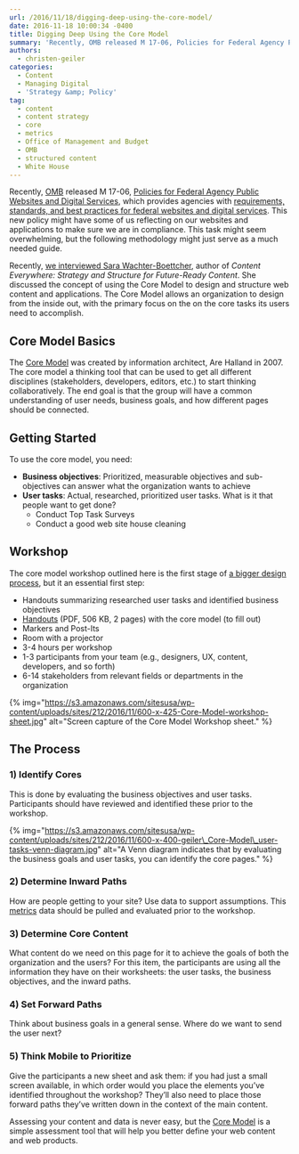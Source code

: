 ```yaml
---
url: /2016/11/18/digging-deep-using-the-core-model/
date: 2016-11-18 10:00:34 -0400
title: Digging Deep Using the Core Model
summary: 'Recently, OMB released M 17-06, Policies for Federal Agency Public Websites and Digital Services, which provides agencies with requirements, standards, and best practices for federal websites and digital services. This new policy might have some of us reflecting on our websites and applications to make sure we are in compliance. This task might seem overwhelming, but the'
authors:
  - christen-geiler
categories:
  - Content
  - Managing Digital
  - 'Strategy &amp; Policy'
tag:
  - content
  - content strategy
  - core
  - metrics
  - Office of Management and Budget
  - OMB
  - structured content
  - White House
---
```


Recently, [OMB](https://www.whitehouse.gov/omb) released M 17-06, [Policies for Federal Agency Public Websites and Digital Services](https://www.whitehouse.gov/sites/default/files/omb/memoranda/2017/m-17-06.pdf), which provides agencies with [requirements, standards, and best practices for federal websites and digital services](https://www.WHATEVER/resources/). This new policy might have some of us reflecting on our websites and applications to make sure we are in compliance. This task might seem overwhelming, but the following methodology might just serve as a much needed guide.

Recently, [we interviewed Sara Wachter-Boettcher](https://www.WHATEVER/2016/10/25/expert-insight-on-content-strategy-and-structure-for-future-ready-content/), author of _Content Everywhere: Strategy and Structure for Future-Ready Content_. She discussed the concept of using the Core Model to design and structure web content and applications. The Core Model allows an organization to design from the inside out, with the primary focus on the on the core tasks its users need to accomplish.

## Core Model Basics

The [Core Model](http://www.slideshare.net/aregh/core-model-workshop) was created by information architect, Are Halland in 2007. The core model a thinking tool that can be used to get all different disciplines (stakeholders, developers, editors, etc.) to start thinking collaboratively. The end goal is that the group will have a common understanding of user needs, business goals, and how different pages should be connected.

## Getting Started

To use the core model, you need:

  * **Business objectives**: Prioritized, measurable objectives and sub-objectives can answer what the organization wants to achieve
  * **User tasks**: Actual, researched, prioritized user tasks. What is it that people want to get done? 
      * Conduct Top Task Surveys
      * Conduct a good web site house cleaning

## Workshop

The core model workshop outlined here is the first stage of [a bigger design process](http://alistapart.com/article/the-core-model-designing-inside-out-for-better-results), but it an essential first step:

  * Handouts summarizing researched user tasks and identified business objectives
  * [Handouts](http://iallenkelhet.no/wp-content/uploads/sites/2/2014/05/Ida-Aalen-Core-page-handouts.pdf) (PDF, 506 KB, 2 pages) with the core model (to fill out)
  * Markers and Post-Its
  * Room with a projector
  * 3-4 hours per workshop
  * 1-3 participants from your team (e.g., designers, UX, content, developers, and so forth)
  * 6-14 stakeholders from relevant fields or departments in the organization

{% img="https://s3.amazonaws.com/sitesusa/wp-content/uploads/sites/212/2016/11/600-x-425-Core-Model-workshop-sheet.jpg" alt="Screen capture of the Core Model Workshop sheet." %}

## The Process

### **1) Identify Cores**

This is done by evaluating the business objectives and user tasks.  Participants should have reviewed and identified these prior to the workshop.

{% img="https://s3.amazonaws.com/sitesusa/wp-content/uploads/sites/212/2016/11/600-x-400-geiler\_Core-Model\_user-tasks-venn-diagram.jpg" alt="A Venn diagram indicates that by evaluating the business goals and user tasks, you can identify the core pages." %}

### **2) Determine Inward Paths**

How are people getting to your site? Use data to support assumptions. This [metrics](https://www.WHATEVER/category/metrics/) data should be pulled and evaluated prior to the workshop.

### **3) Determine Core Content**

What content do we need on this page for it to achieve the goals of both the organization and the users? For this item, the participants are using all the information they have on their worksheets: the user tasks, the business objectives, and the inward paths.

### **4) Set Forward Paths**

Think about business goals in a general sense. Where do we want to send the user next?

### **5) Think Mobile to Prioritize**

Give the participants a new sheet and ask them: if you had just a small screen available, in which order would you place the elements you’ve identified throughout the workshop? They’ll also need to place those forward paths they’ve written down in the context of the main content.

Assessing your content and data is never easy, but the [Core Model](http://alistapart.com/article/the-core-model-designing-inside-out-for-better-results) is a simple assessment tool that will help you better define your web content and web products.